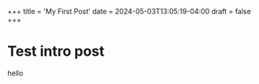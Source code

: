 +++
title = 'My First Post'
date = 2024-05-03T13:05:19-04:00
draft = false
+++


# Test intro post


hello
